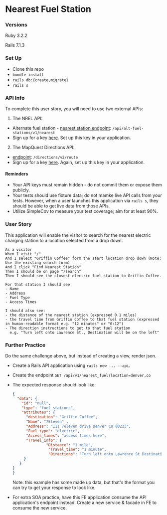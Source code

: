 # Nearest Fuel Station

### Versions

Ruby 3.2.2

Rails 7.1.3

### Set Up

- Clone this repo
- `bundle install`
- `rails db:{create,migrate}`
- `rails s`

### API Info

To complete this user story, you will need to use two external APIs: 

1. The NREL API:
  * Alternate fuel station - [nearest station endpoint](https://developer.nrel.gov/docs/transportation/alt-fuel-stations-v1/nearest/): `/api/alt-fuel-stations/v1/nearest`
  * Sign up for a key [here](https://developer.nrel.gov/signup/). Set up this key in your application. 
2. The MapQuest Directions API:
  * [endpoint](https://developer.mapquest.com/documentation/directions-api/route/get/): `/directions/v2/route`
  * Sign up for a key [here](https://developer.mapquest.com/). Again, set up this key in your application. 

#### Reminders
* Your API keys must remain hidden - do not commit them or expose them publicly. 
* Your tests should use fixture data; do not mamke live API calls from your tests. However, when a user launches this application via `rails s`, they should be able to get live data from those APIs. 
* Utilize SimpleCov to measure your test coverage; aim for at least 90%. 

### User Story 

This application will enable the visitor to search for the nearest electric charging station to a location selected from a drop down.

```
As a visitor
When I visit "/"
And I select "Griffin Coffee" form the start location drop down (Note: Use the existing search form)
And I click "Find Nearest Station"
Then I should be on page "/search"
Then I should see the closest electric fuel station to Griffin Coffee.

For that station I should see
- Name
- Address
- Fuel Type
- Access Times

I should also see:
- the distance of the nearest station (expressed 0.1 miles)
- the travel time from Griffin Coffee to that fuel station (expressed in human-readable format e.g. "12 minutes" or "0:12")
- The direction instructions to get to that fuel station
  e.g. "Turn left onto Lawrence St., Destination will be on the left"
```


### Further Practice

Do the same challenge above, but instead of creating a view, render json. 
  * Create a Rails API application using `rails new ... --api`. 
  * Create the endpoint `GET /api/v1/nearest_fuel?location=denver,co`
  * The expected response should look like: 
    ```json 
    {
      "data": {
        "id": "null",
        "type": "fuel_stations",
        "attributes": {
          "destination": "Griffin Coffee",
          "Name": "7Eleven" ,
          "Address": "111 7eleven drive Denver CO 80223",
          "Fuel_type": "electric",
          "Access_times": "access times here",
          "Travel_info": {
                   "Distance": "1 mile",
                    "Travel_time": "1 minute",
                    "Directions": "Turn left onto Lawrence St Destination will be on the left"
         }
       }
    }
    }

    ```
    Note: this example has some made up data, but that's the format you can try to get your response to look like.

  * For extra SOA practice, have this FE application consume the API application's endpoint instead. Create a new service & facade in FE to consume the new service. 


